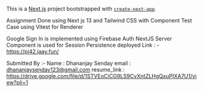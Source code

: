 This is a [Next.js](https://nextjs.org/) project bootstrapped with [`create-next-app`](https://github.com/vercel/next.js/tree/canary/packages/create-next-app).

Assignment Done using Next js 13 and Tailwind CSS with Component Test Case using Vitest for Renderer

Google Sign In is implemented using Firebase Auth
NextJS Server Component is used for Session Persistence
deployed Link : - https://pi42.jaay.fun/

Submitted By :-
Name : Dhananjay Senday
email : dhananjaysenday123@gmail.com
resume_link : https://drive.google.com/file/d/1STVEoCiCG9LS9CvXntZLHgQxuPIXA7U1/view?pli=1
